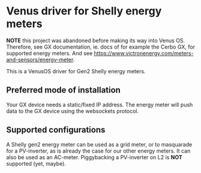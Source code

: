 # Venus driver for Shelly energy meters

**NOTE** this project was abandoned before making its way into Venus OS. Therefore, see GX documentation, ie. docs of for example the Cerbo GX, for supported energy meters. And see https://www.victronenergy.com/meters-and-sensors/energy-meter.


This is a VenusOS driver for Gen2 Shelly energy meters.

## Preferred mode of installation
Your GX device needs a static/fixed IP address. The energy meter will push
data to the GX device using the websockets protocol.

## Supported configurations
A Shelly gen2 energy meter can be used as a grid meter, or to masquarade for a
PV-inverter, as is already the case for our other energy meters. It can also be
used as an AC-meter. Piggybacking a PV-inverter on L2 is **NOT** supported
(yet, maybe).
